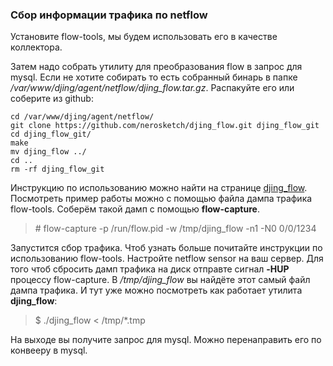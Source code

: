 ### Сбор информации трафика по netflow

Установите flow-tools, мы будем использовать его в качестве коллектора.

Затем надо собрать утилиту для преобразования flow в запрос для mysql.
Если не хотите собирать то есть собранный бинарь в папке */var/www/djing/agent/netflow/djing_flow.tar.gz*.
Распакуйте его или соберите из github:
```
cd /var/www/djing/agent/netflow/
git clone https://github.com/nerosketch/djing_flow.git djing_flow_git
cd djing_flow_git/
make
mv djing_flow ../
cd ..
rm -rf djing_flow_git
```

Инструкцию по использованию можно найти на странице [djing_flow](https://github.com/nerosketch/djing_flow).
Посмотреть пример работы можно с помощью файла дампа трафика flow-tools. Соберём такой дамп с помощью **flow-capture**.
> \# flow-capture -p /run/flow.pid -w /tmp/djing_flow -n1 -N0 0/0/1234

Запустится сбор трафика. Чтоб узнать больше почитайте инструкции по использованию flow-tools. Настройте netflow sensor на
ваш сервер. Для того чтоб сбросить дамп трафика на диск отправте сигнал **-HUP** процессу flow-capture. В */tmp/djing_flow*
вы найдёте этот самый файл дампа трафика. И тут уже можно посмотреть как работает утилита **djing_flow**:
> \$ ./djing_flow < /tmp/*.tmp

На выходе вы получите запрос для mysql. Можно перенаправить его по конвееру в mysql.
